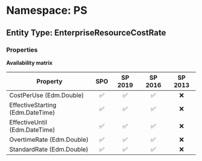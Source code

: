 # Namespace: PS

## Entity Type: EnterpriseResourceCostRate

### Properties

**Availability matrix**

Property | SPO | SP 2019 | SP 2016 | SP 2013
----------|:---:|:-------:|:-------:|:-------:
CostPerUse (Edm.Double) | ✅ | ✅ | ✅ | ❌
EffectiveStarting (Edm.DateTime) | ✅ | ✅ | ✅ | ❌
EffectiveUntil (Edm.DateTime) | ✅ | ✅ | ✅ | ❌
OvertimeRate (Edm.Double) | ✅ | ✅ | ✅ | ❌
StandardRate (Edm.Double) | ✅ | ✅ | ✅ | ❌